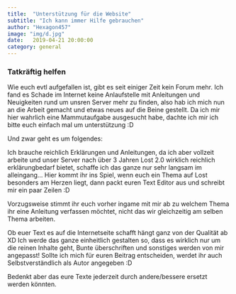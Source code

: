 ```yaml
---
title:  "Unterstützung für die Website"
subtitle: "Ich kann immer Hilfe gebrauchen"
author: "Hexagon457"
image: "img/d.jpg"
date:   2019-04-21 20:00:00
category: general
---
```


### Tatkräftig helfen
Wie euch evtl aufgefallen ist, gibt es seit einiger Zeit kein Forum mehr. Ich fand es Schade im Internet keine Anlaufstelle mit Anleitungen und Neuigkeiten rund um unsren Server mehr zu finden, also hab ich mich nun an die Arbeit gemacht und etwas neues auf die Beine gestellt. Da ich mir hier wahrlich eine Mammutaufgabe ausgesucht habe, dachte ich mir ich bitte euch einfach mal um unterstützung :D

Und zwar geht es um folgendes:

Ich brauche reichlich Erklärungen und Anleitungen, da ich aber vollzeit arbeite und unser Server nach über 3 Jahren Lost 2.0 wirklich reichlich erklärungbedarf bietet, schaffe ich das ganze nur sehr langsam im alleingang... Hier kommt ihr ins Spiel, wenn euch ein Thema auf Lost besonders am Herzen liegt, dann packt euren Text Editor aus und schreibt mir ein paar Zeilen :D 

Vorzugsweise stimmt ihr euch vorher ingame mit mir ab zu welchem Thema ihr eine Anleitung verfassen möchtet, nicht das wir gleichzeitig am selben Thema arbeiten.

Ob euer Text es auf die Internetseite schafft hängt ganz von der Qualität ab XD Ich werde das ganze einheitlich gestalten so, dass es wirklich nur um die reinen Inhalte geht, Bunte überschriften und sonstiges werden von mir angepasst! Sollte ich mich für euren Beitrag entscheiden, werdet ihr auch Selbstverständlich als Autor angegeben :D

Bedenkt aber das eure Texte jederzeit durch andere/bessere ersetzt werden könnten. 
